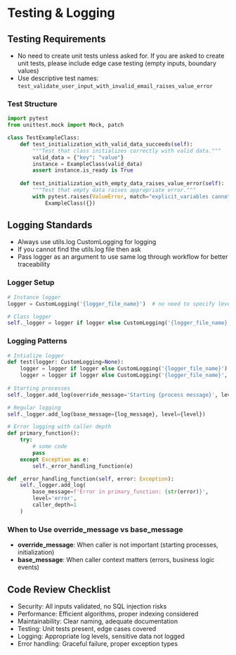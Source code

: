 # Testing & Logging

## Testing Requirements
- No need to create unit tests unless asked for. If you are asked to create unit tests, please include edge case testing (empty inputs, boundary values)
- Use descriptive test names: `test_validate_user_input_with_invalid_email_raises_value_error`

### Test Structure
```python
import pytest
from unittest.mock import Mock, patch

class TestExampleClass:
    def test_initialization_with_valid_data_succeeds(self):
        """Test that class initializes correctly with valid data."""
        valid_data = {"key": "value"}
        instance = ExampleClass(valid_data)
        assert instance.is_ready is True
    
    def test_initialization_with_empty_data_raises_value_error(self):
        """Test that empty data raises appropriate error."""
        with pytest.raises(ValueError, match="explicit_variables cannot be empty"):
            ExampleClass({})
```

## Logging Standards
- Always use utils.log CustomLogging for logging
- If you cannot find the utils.log file then ask
- Pass logger as an argument to use same log through workflow for better traceability

### Logger Setup
```python
# Instance logger
logger = CustomLogging('{logger_file_name}')  # no need to specify level when initializing

# Class logger
self._logger = logger if logger else CustomLogging('{logger_file_name}')
```

### Logging Patterns
```python
# Intialize logger
def test(logger: CustomLogging=None):
    logger = logger if logger else CustomLogging('{logger_file_name}')  # do this
    logger = logger if logger else CustomLogging('{logger_file_name}', level='debug_verbose')  # never include level in the intialization
    
# Starting processes
self._logger.add_log(override_message='Starting {process message}', level='debug_verbose')

# Regular logging
self._logger.add_log(base_message={log_message}, level={level})

# Error logging with caller depth
def primary_function():
    try:
        # some code
        pass
    except Exception as e:
        self._error_handling_function(e)

def _error_handling_function(self, error: Exception):
    self._logger.add_log(
        base_message=f'Error in primary_function: {str(error)}', 
        level='error', 
        caller_depth=1
    )
```

### When to Use override_message vs base_message
- **override_message**: When caller is not important (starting processes, initialization)
- **base_message**: When caller context matters (errors, business logic events)

## Code Review Checklist
- Security: All inputs validated, no SQL injection risks
- Performance: Efficient algorithms, proper indexing considered
- Maintainability: Clear naming, adequate documentation
- Testing: Unit tests present, edge cases covered
- Logging: Appropriate log levels, sensitive data not logged
- Error handling: Graceful failure, proper exception types